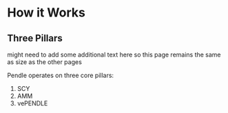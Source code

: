 
# How it Works

## Three Pillars
might need to add some additional text here so this page remains the same as size as the other pages

Pendle operates on three core pillars:

1. SCY
2. AMM
3. vePENDLE


